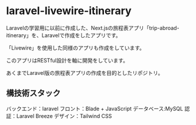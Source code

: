 # laravel-livewire-itinerary

Laravelの学習用に以前に作成した、Next.jsの旅程表アプリ「trip-abroad-itinerary」を、Laravelで作成をしたアプリです。

「Livewire」を使用した同様のアプリも作成をしています。

このアプリはRESTful設計を軸に開発をしています。

あくまでLaravel版の旅程表アプリの作成を目的としたリポジトリ。

## 構技術スタック

バックエンド：laravel
フロント：Blade + JavaScript	
データベース:MySQL
認証：Laravel Breeze
デザイン：Tailwind CSS



